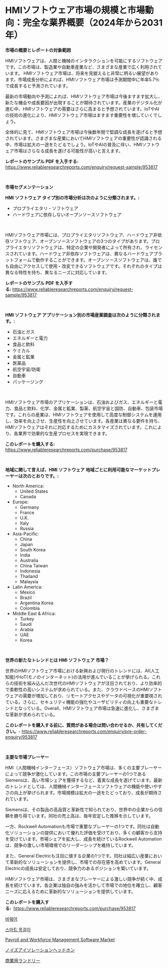 <p><h1>HMIソフトウェア市場の規模と市場動向：完全な業界概要（2024年から2031年）</h1></p><p><strong>市場の概要とレポートの対象範囲</strong></p>
<p><p>HMIソフトウェアは、人間と機械のインタラクションを可能にするソフトウェアです。この市場は、製造業や自動車産業など、さまざまな産業で広く利用されています。 HMIソフトウェア市場は、将来を見据えると非常に明るい展望があります。市場成長分析によれば、HMIソフトウェア市場は予測期間中に年率5.7％で成長すると予測されています。</p><p>最新の市場動向や予測によれば、HMIソフトウェア市場は今後ますます拡大し、新たな機会や成長要因が出現することが期待されています。産業のデジタル化が進む中、HMIソフトウェアの需要はさらに高まると予想されています。IoTやAIの技術の進化により、HMIソフトウェア市場はますます重要性を増していくでしょう。</p><p>全体的に見て、HMIソフトウェア市場は今後数年間で堅調な成長を遂げると予想されています。さまざまな産業においてHMIソフトウェアの重要性が認識される中、市場は拡大の一途をたどるでしょう。IoTやAIの普及に伴い、HMIソフトウェア市場はさらなる成長を遂げる可能性が高いと言えます。</p></p>
<p><strong>レポートのサンプル PDF を入手する:</strong> <a href="https://www.reliableresearchreports.com/enquiry/request-sample/953817">https://www.reliableresearchreports.com/enquiry/request-sample/953817</a></p>
<p>&nbsp;</p>
<p><strong>市場セグメンテーション</strong></p>
<p><strong>HMI ソフトウェア タイプ別の市場分析は次のように分類されます。:</strong></p>
<p><ul><li>プロプライエタリ・ソフトウェア</li><li>ハードウェアに依存しないオープンソースソフトウェア</li></ul></p>
<p>&nbsp;</p>
<p><p>HMIソフトウェア市場には、プロプライエタリソフトウェア、ハードウェア非依存ソフトウェア、オープンソースソフトウェアの3つのタイプがあります。プロプライエタリソフトウェアは、特定の企業や開発者によって所有され、ライセンスされています。ハードウェア非依存ソフトウェアは、異なるハードウェアプラットフォームで動作することができます。オープンソースソフトウェアは、誰でも自由にアクセスして使用・改変できるソフトウェアです。それぞれのタイプは異なる特性を持ち、異なるニーズに対応しています。</p></p>
<p><strong>レポートのサンプル PDF を入手する:</strong>&nbsp;<a href="https://www.reliableresearchreports.com/enquiry/request-sample/953817">https://www.reliableresearchreports.com/enquiry/request-sample/953817</a></p>
<p>&nbsp;</p>
<p><strong> HMI ソフトウェア アプリケーション別の市場産業調査は次のように分類されます。:</strong></p>
<p><ul><li>石油とガス</li><li>エネルギーと電力</li><li>食品と飲料</li><li>ケミカル</li><li>金属と鉱業</li><li>医薬品</li><li>航空宇宙/防衛</li><li>自動車</li><li>パッケージング</li></ul></p>
<p>&nbsp;</p>
<p><p>HMIソフトウェア市場のアプリケーションは、石油およびガス、エネルギーと電力、食品と飲料、化学、金属と鉱業、製薬、航空宇宙と国防、自動車、包装市場です。これらの産業は、HMIソフトウェアを使用して高度な制御システムを運用し、効率を向上させ、生産性を向上させています。各産業は異なる要件を持ち、HMIソフトウェアはそれに対応するためにカスタマイズされています。これにより、各業界で効果的な生産プロセスを実現できます。</p></p>
<p><strong>このレポートを購入する:</strong>&nbsp; <a href="https://www.reliableresearchreports.com/purchase/953817">https://www.reliableresearchreports.com/purchase/953817</a></p>
<p>&nbsp;</p>
<p><strong>地域に関して言えば、HMI ソフトウェア 地域ごとに利用可能なマーケットプレーヤーは次のとおりです。:</strong></p>
<p><ul>
    <li>
        North America:
        <ul>
            <li>United States</li>
            <li>Canada</li>
        </ul>
    </li>
    <li>
        Europe:
        <ul>
            <li>Germany</li>
            <li>France</li>
            <li>U.K.</li>
            <li>Italy</li>
            <li>Russia</li>
        </ul>
    </li>
    <li>
        Asia-Pacific:
        <ul>
            <li>China</li>
            <li>Japan</li>
            <li>South Korea</li>
            <li>India</li>
            <li>Australia</li>
            <li>China Taiwan</li>
            <li>Indonesia</li>
            <li>Thailand</li>
            <li>Malaysia</li>
        </ul>
    </li>
    <li>
        Latin America:
        <ul>
            <li>Mexico</li>
            <li>Brazil</li>
            <li>Argentina Korea</li>
            <li>Colombia</li>
        </ul>
    </li>
    <li>
        Middle East & Africa:
        <ul>
            <li>Turkey</li>
            <li>Saudi</li>
            <li>Arabia</li>
            <li>UAE</li>
            <li>Korea</li>
        </ul>
    </li>
    </ul></p>
<p>&nbsp;</p>
<p><strong>世界の新たなトレンドとは HMI ソフトウェア 市場？</strong></p>
<p><p>世界のHMIソフトウェア市場における新興および現行のトレンドには、AI(人工知能)やIoT(モノのインターネット)の活用が進んでいることが挙げられる。これらの技術を組み込んだ次世代のHMIソフトウェアが注目されており、より効率的で柔軟性の高いシステムが求められている。また、クラウドベースのHMIソフトウェアの需要が増加しており、リモートアクセスやデータの可視化が重要視されている。さらに、セキュリティ機能の強化やユーザビリティの向上も重要なトレンドとなっている。Overall、HMIソフトウェア市場は急速に進化し、さまざまな革新が求められている。</p></p>
<p><strong>このレポートを購入する前に、質問がある場合は問い合わせるか、共有してください。</strong>- <a href="https://www.reliableresearchreports.com/enquiry/pre-order-enquiry/953817">https://www.reliableresearchreports.com/enquiry/pre-order-enquiry/953817</a></p>
<p>&nbsp;</p>
<p><strong>主要な市場プレーヤー</strong></p>
<p><p>HMI（人間機械インターフェース）ソフトウェア市場は、多くの主要プレーヤーによって競争が激化しています。この市場の主要プレーヤーの1つであるSiemensは、高い市場シェアを獲得するなど、着実な成長を遂げています。最新のトレンドとしては、人間機械インターフェースソフトウェアの機能や使いやすさの向上が挙げられます。市場規模は拡大の一途をたどっており、成長が期待されています。</p><p>Siemensは、その製品の高品質と革新性で知られており、世界中の企業からの信頼を勝ち得ています。同社の売上高は、毎年安定した推移を示しています。</p><p>一方、Rockwell Automationも市場で重要なプレーヤーの1つです。同社は自動化ソリューションの提供において優れた評価を受けており、多くの顧客から支持を受けています。市場シェアを拡大し、成長を続けているRockwell Automationは、競争の激しい市場環境でのリーダーシップを維持しています。</p><p>また、General Electricも注目に値する企業の1つです。同社は幅広い産業において革新的なソリューションを提供し、市場での存在感を高めています。General Electricの成長は安定しており、競争力のあるポジションを築いています。</p><p>HMIソフトウェア市場は、さまざまなプレーヤーによる激しい競争が続く中、成長を続けています。各企業は独自の強みを活かして市場での地位を確立し、顧客ニーズに応えるために革新的なソリューションを提供しています。</p></p>
<p><strong>このレポートを購入する:</strong>&nbsp;&nbsp;<a href="https://www.reliableresearchreports.com/purchase/953817">https://www.reliableresearchreports.com/purchase/953817</a></p>
<p><p><a href="https://medium.com/@sxxncxs5997177/%EC%A3%BC%EB%A5%98%EC%9A%A9%ED%92%88-%EC%8B%9C%EC%9E%A5-%EC%8B%9C%EC%9E%A5%EC%A0%90%EC%9C%A0%EC%9C%A8-%EC%8B%9C%EC%9E%A5%EB%8F%99%ED%96%A5-%EB%B0%8F-%EB%AF%B8%EB%9E%98-%EC%84%B1%EC%9E%A5-%ED%83%90%EC%83%89-a029a44a28ae">바웨어</a></p><p><a href="https://medium.com/@cgrillo63/%EC%8A%A4%EB%A7%88%ED%8A%B8-%EB%AA%A9%EA%B1%B8%EC%9D%B4-%EC%8B%9C%EC%9E%A5-%EC%A0%84%EB%A7%9D-%EC%82%B0%EC%97%85-%EA%B0%9C%EC%9A%94-%EB%B0%8F-%EC%98%88%EC%B8%A1-2024%EB%85%84%EB%B6%80%ED%84%B0-2031%EB%85%84%EA%B9%8C%EC%A7%80-7740de240f74">스마트 목걸이</a></p><p><a href="https://lydian-appliance-61d.notion.site/Payroll-and-Workforce-Management-Software-Market-Size-Reflecting-a-Forecast-Till-2031-Market-By-Typ-2839e4e368a34a62a71f7d66e5982b0a">Payroll and Workforce Management Software Market</a></p><p><a href="https://medium.com/@joanna-goyvaerts/%E3%83%8E%E3%82%A4%E3%82%BA%E3%82%92%E9%81%AE%E6%96%AD%E3%81%99%E3%82%8B%E3%83%98%E3%83%83%E3%83%89%E3%83%95%E3%82%A9%E3%83%B3%E5%B8%82%E5%A0%B4-%E5%B8%82%E5%A0%B4%E3%81%AEcagr-%E5%B8%82%E5%A0%B4%E5%8B%95%E5%90%91-%E6%88%90%E9%95%B7%E6%88%A6%E7%95%A5%E3%81%AB%E9%96%A2%E3%81%99%E3%82%8Binsights-c2a2e1e45cc0">ノイズアイソレーションヘッドホン</a></p><p><a href="https://medium.com/@jlrg110/2024%E5%B9%B4%E3%81%8B%E3%82%892031%E5%B9%B4%E3%81%BE%E3%81%A7%E3%81%AE%E6%9C%9F%E9%96%93%E3%81%AB%E4%BA%88%E6%B8%AC%E3%81%95%E3%82%8C%E3%81%9F%E5%95%86%E6%A5%AD%E6%B4%97%E6%BF%AF%E5%B8%82%E5%A0%B4%E5%88%86%E6%9E%90%E3%81%A8%E8%A6%8F%E6%A8%A1-01a5e84a3e5c">商業用ランドリー</a></p></p>